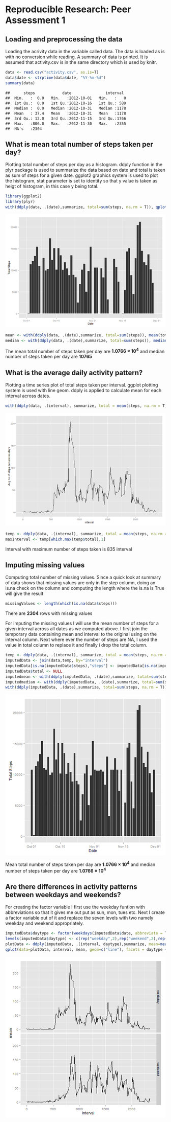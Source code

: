 # Reproducible Research: Peer Assessment 1


## Loading and preprocessing the data  

Loading the acrivity data in the variable called data. The data is loaded as is with no conversion while reading. A summary of data is printed.   It is assumed that activity.csv is in the same directory which is used by knitr.  


```r
data <- read.csv("activity.csv", as.is=T)
data$date <- strptime(data$date, "%Y-%m-%d")
summary(data)
```

```
##      steps            date               interval   
##  Min.   :  0.0   Min.   :2012-10-01   Min.   :   0  
##  1st Qu.:  0.0   1st Qu.:2012-10-16   1st Qu.: 589  
##  Median :  0.0   Median :2012-10-31   Median :1178  
##  Mean   : 37.4   Mean   :2012-10-31   Mean   :1178  
##  3rd Qu.: 12.0   3rd Qu.:2012-11-15   3rd Qu.:1766  
##  Max.   :806.0   Max.   :2012-11-30   Max.   :2355  
##  NA's   :2304
```

## What is mean total number of steps taken per day? 

Plotting total number of steps per day as a histogram. ddply function in the plyr package is used to summarize the data based on date and total is taken as sum of steps for a given date. ggplot2 graphics system is used to plot the histogram, stat parameter is set to identity so that y value is taken as heigt of histogram, in this case y being total.  


```r
library(ggplot2)
library(plyr)
with(ddply(data, .(date),summarize, total=sum(steps, na.rm = T)), qplot(date,total, geom=c("bar"), stat="identity", xlab="Date", ylab="Total Steps"))
```

![plot of chunk unnamed-chunk-2](figure/unnamed-chunk-2.png) 


```r
mean <- with(ddply(data, .(date),summarize, total=sum(steps)), mean(total, na.rm = T))
median <- with(ddply(data, .(date),summarize, total=sum(steps)), median(total, na.rm = T))
```
The mean total number of steps taken per day are **1.0766 &times; 10<sup>4</sup>** and median number of steps taken per day are **10765**  
  
## What is the average daily activity pattern?
Plotting a time series plot of total steps taken per interval. ggplot plotting system is used with line geom.  ddply is applied to calculate mean for each interval across dates.  


```r
with(ddply(data, .(interval), summarize, total = mean(steps, na.rm = T)), qplot(interval, total, geom=c("line"), ylab="Avg no of steps per across days"))
```

![plot of chunk unnamed-chunk-3](figure/unnamed-chunk-3.png) 


```r
temp <- ddply(data, .(interval), summarize, total = mean(steps, na.rm = T))
maxInterval <- temp[which.max(temp$total),1]
```
Interval with maximum number of steps taken is 835 interval  
  
  
## Imputing missing values

Computing total number of missing values. Since a quick look at summary of data shows that missing values are only in the step column, doing an is.na check on the column and computing the length where the is.na is True will give the result


```r
missingValues <- length(which(is.na(data$steps)))
```
There are **2304** rows with missing values   
  
For imputing the missing values I will use the mean number of steps for a given interval across all dates as we computed above. I first join the temporary data containing mean and interval to the original using on the interval column. Next where ever the number of steps are NA, I used the value in total column to replace it and finally i drop the total column.
  

```r
temp <- ddply(data, .(interval), summarize, total = mean(steps, na.rm = T))
imputedData <- join(data,temp, by="interval")
imputedData[is.na(imputedData$steps),"steps"] <- imputedData[is.na(imputedData$steps),"total"]
imputedData$total <- NULL
imputedmean <- with(ddply(imputedData, .(date),summarize, total=sum(steps)), mean(total, na.rm = T))
imputedmedian <- with(ddply(imputedData, .(date),summarize, total=sum(steps)), median(total, na.rm = T))
with(ddply(imputedData, .(date),summarize, total=sum(steps, na.rm = T)), qplot(date,total, geom=c("bar"), stat="identity", xlab="Date", ylab="Total Steps"))
```

![plot of chunk unnamed-chunk-6](figure/unnamed-chunk-6.png) 
  
  
Mean total number of steps taken per day are **1.0766 &times; 10<sup>4</sup>** and median number of steps taken per day are **1.0766 &times; 10<sup>4</sup>**  

## Are there differences in activity patterns between weekdays and weekends?
  
For creating the factor variable I first use the weekday funtion with abbreviations so that it gives me out put as sun, mon, tues etc. Next I create a factor variable out of it and replace the seven levels with two namely weekday and weekend appropriately.
  
  

```r
imputedData$daytype <- factor(weekdays(imputedData$date, abbreviate = T))
levels(imputedData$daytype) <- c(rep("weekday",2),rep("weekend",2),rep("weekday",3))
plotData <- ddply(imputedData, .(interval, daytype),summarize, mean=mean(steps))
qplot(data=plotData, interval, mean, geom=c("line"), facets = daytype ~ .)
```

![plot of chunk unnamed-chunk-7](figure/unnamed-chunk-7.png) 
  
  

